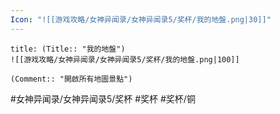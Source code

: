 ```yaml
---
Icon: "![[游戏攻略/女神异闻录/女神异闻录5/奖杯/我的地盤.png|30]]"
---
```

```ad-common-bronze-trophy
title: (Title:: "我的地盤")
![[游戏攻略/女神异闻录/女神异闻录5/奖杯/我的地盤.png|100]]

(Comment:: "開啟所有地圖景點")
```

#女神异闻录/女神异闻录5/奖杯 #奖杯 #奖杯/铜
